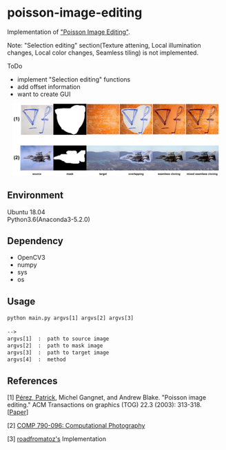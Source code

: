 # poisson-image-editing
Implementation of ["Poisson Image Editing"](http://erikreinhard.com/papers/colourtransfer.pdf).  
  
Note: "Selection editing" section(Texture attening, Local illumination changes, Local color changes, Seamless tiling) is not implemented.  
  
ToDo
+ implement "Selection editing" functions
+ add offset information
+ want to create GUI

<p align="center">
  <img src="./figure/figure1.png" width=95%>
</p>


## Environment
Ubuntu 18.04  
Python3.6(Anaconda3-5.2.0)



## Dependency

+ OpenCV3
+ numpy
+ sys
+ os





## Usage

```
python main.py argvs[1] argvs[2] argvs[3]

--> 
argvs[1]  :  path to source image   
argvs[2]  :  path to mask image
argvs[3]  :  path to target image
argvs[4]  :  method

```

## References

[1] [Pérez, Patrick](https://ptrckprz.github.io/), Michel Gangnet, and Andrew Blake. "Poisson image editing." ACM Transactions on graphics (TOG) 22.3 (2003): 313-318. [[Paper](http://www.irisa.fr/vista/Papers/2003_siggraph_perez.pdf "Paper")]

[2] [COMP 790-096: Computational Photography](https://www.cs.unc.edu/~lazebnik/research/fall08/jia_pan.pdf)

[3] [roadfromatoz's](https://github.com/roadfromatoz/poissonImageEditing) Implementation
